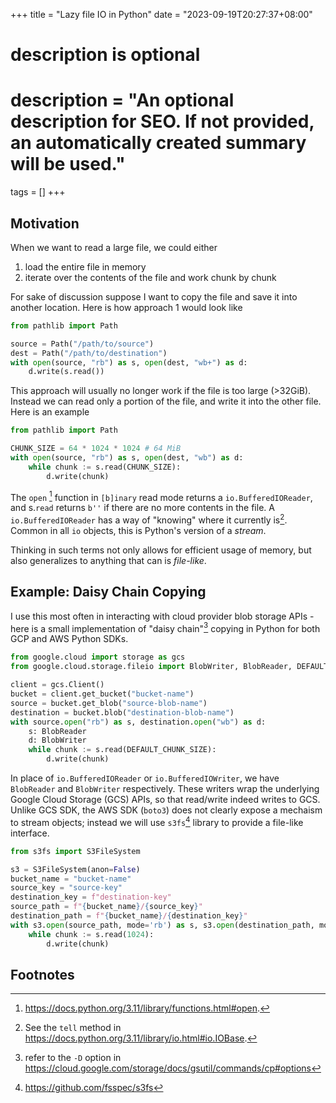 +++
title = "Lazy file IO in Python"
date = "2023-09-19T20:27:37+08:00"

#
# description is optional
#
# description = "An optional description for SEO. If not provided, an automatically created summary will be used."

tags = []
+++

## Motivation 

When we want to read a large file, we could either

1. load the entire file in memory
2. iterate over the contents of the file and work chunk by chunk

For sake of discussion suppose I want to copy the file and save it into another location. Here is how approach 1 would look like

```python
from pathlib import Path

source = Path("/path/to/source")
dest = Path("/path/to/destination")
with open(source, "rb") as s, open(dest, "wb+") as d:
    d.write(s.read())
```

This approach will usually no longer work if the file is too large (>32GiB). Instead we can read only a portion of the file, and write it into the other file. Here is an example

```python
from pathlib import Path

CHUNK_SIZE = 64 * 1024 * 1024 # 64 MiB
with open(source, "rb") as s, open(dest, "wb") as d:
    while chunk := s.read(CHUNK_SIZE):
        d.write(chunk)
```

The `open` [^1] function in `[b]inary` read mode returns a `io.BufferedIOReader`, and s.`read` returns `b''` if there are no more contents in the file. A `io.BufferedIOReader` has a way of "knowing" where it currently is[^2]. Common in all `io` objects, this is Python's version of a _stream_.

Thinking in such terms not only allows for efficient usage of memory, but also generalizes to anything that can is _file-like_. 


## Example: Daisy Chain Copying

I use this most often in interacting with cloud provider blob storage APIs - here is a small implementation of "daisy chain"[^3] copying in Python for both GCP and AWS Python SDKs.

```python
from google.cloud import storage as gcs
from google.cloud.storage.fileio import BlobWriter, BlobReader, DEFAULT_CHUNK_SIZE

client = gcs.Client()
bucket = client.get_bucket("bucket-name")
source = bucket.get_blob("source-blob-name")
destination = bucket.blob("destination-blob-name")
with source.open("rb") as s, destination.open("wb") as d:
    s: BlobReader
    d: BlobWriter
    while chunk := s.read(DEFAULT_CHUNK_SIZE):
        d.write(chunk)
```
 
In place of `io.BufferedIOReader` or `io.BufferedIOWriter`, we have `BlobReader` and `BlobWriter` respectively. These writers wrap the underlying Google Cloud Storage (GCS) APIs, so that read/write indeed writes to GCS. Unlike GCS SDK, the AWS SDK (`boto3`) does not clearly expose a mechaism to stream objects; instead we will use `s3fs`[^4] library to provide a file-like interface. 

```python
from s3fs import S3FileSystem

s3 = S3FileSystem(anon=False)
bucket_name = "bucket-name"
source_key = "source-key"
destination_key = f"destination-key"
source_path = f"{bucket_name}/{source_key}"
destination_path = f"{bucket_name}/{destination_key}"
with s3.open(source_path, mode='rb') as s, s3.open(destination_path, mode="wb") as d:
    while chunk := s.read(1024):
        d.write(chunk)
```



## Footnotes

[^1]: https://docs.python.org/3.11/library/functions.html#open.
[^2]: See the `tell` method in https://docs.python.org/3.11/library/io.html#io.IOBase.
[^3]: refer to the `-D` option in https://cloud.google.com/storage/docs/gsutil/commands/cp#options
[^4]: https://github.com/fsspec/s3fs